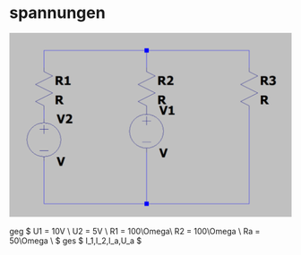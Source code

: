 # spannungen
![alt text](img/image.png)

geg
$
    U1 = 10V \\
    U2 = 5V \\
    R1 = 100\Omega\\
    R2 = 100\Omega \\
    Ra = 50\Omega \\
$
ges
$
    I_1,I_2,I_a,U_a
$
